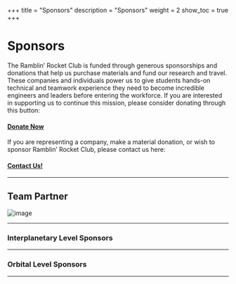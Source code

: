 +++
title = "Sponsors"
description = "Sponsors"
weight = 2
show_toc = true
+++

# **Sponsors**


The Ramblin’ Rocket Club is funded through generous sponsorships and donations that help us purchase materials and fund our research and travel. These companies and individuals power us to give students hands-on technical and teamwork experience they need to become incredible engineers and leaders before entering the workforce. If you are interested in supporting us to continue this mission, please consider donating through this button:

#### [**Donate Now**](https://www.youtube.com/watch?v=xvFZjo5PgG0)

If you are representing a company, make a material donation, or wish to sponsor Ramblin’ Rocket Club, please contact us here:

#### [**Contact Us!**](ramblinrocketclub@gmail.com)

---
## **Team Partner** 

![image](https://user-images.githubusercontent.com/116322179/197682261-6ee284ca-bf15-45b3-8a7d-b24f40623eb2.png)

---
### **Interplanetary Level Sponsors**

---
### **Orbital Level Sponsors**

---

